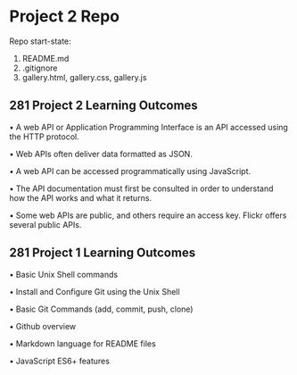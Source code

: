 # Project 2 Repo

Repo start-state:

1. README.md
2. .gitignore
3. gallery.html, gallery.css, gallery.js

## 281 Project 2 Learning Outcomes

• A web API or Application Programming Interface is an API
accessed using the HTTP protocol.

• Web APIs often deliver data formatted as JSON.

• A web API can be accessed programmatically using JavaScript.

• The API documentation must first be consulted in order to
understand how the API works and what it returns.

• Some web APIs are public, and others require an access key.
Flickr offers several public APIs.

## 281 Project 1 Learning Outcomes

• Basic Unix Shell commands

• Install and Configure Git using the Unix Shell

• Basic Git Commands (add, commit, push, clone)

• Github overview

• Markdown language for README files

• JavaScript ES6+ features
